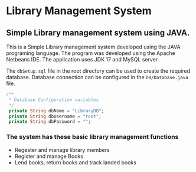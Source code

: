 # Library Management System
## Simple Library management system using JAVA.

This is a Simple Library management system developed using the JAVA programing language. The program was developed using the Apache Netbeans IDE. The application uses JDK 17 and MySQL server

The `dbSetup.sql` file in the root directory can be used to create the required database. Database connection can be configured in the `DB/Database.java` file.
```PHP
/**
 * Database Configuration variables
 */
 private String dbName = "LibraryDB";
 private String dbUsername = "root";
 private String dbPassword = ""; 
```


### The system has these basic library management functions 
* Regester and manage library members
* Register and manage Books
* Lend books, return books and track landed books
